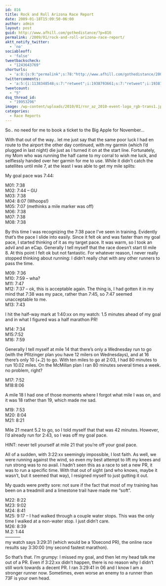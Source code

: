 ```yaml
---
id: 816
title: Rock and Roll Arizona Race Report
date: 2009-01-18T15:09:50-06:00
author: admin
layout: post
guid: http://www.afhill.com/gothedistance/?p=816
permalink: /2009/01/rock-and-roll-arizona-race-report/
aktt_notify_twitter:
  - 'no'
sociableoff:
  - 'false'
tweetbackscheck:
  - "1243643769"
shorturls:
  - 'a:8:{s:9:"permalink";s:78:"http://www.afhill.com/gothedistance/2009/01/rock-and-roll-arizona-race-report/";s:7:"tinyurl";s:25:"http://tinyurl.com/8l97vs";s:4:"isgd";s:17:"http://is.gd/gn8i";s:5:"bitly";s:20:"http://bit.ly/1UyRip";s:5:"snipr";s:22:"http://snipr.com/aaz2d";s:5:"snurl";s:22:"http://snurl.com/aaz2d";s:7:"snipurl";s:24:"http://snipurl.com/aaz2d";s:4:"trim";s:17:"http://tr.im/9psi";}'
twittercomments:
  - 'a:5:{i:1138348548;s:7:"retweet";i:1938793661;s:7:"retweet";i:1938778227;s:7:"retweet";i:1935041374;s:7:"retweet";i:1934959828;s:7:"retweet";}'
tweetcount:
  - "5"
dsq_thread_id:
  - "19953296"
image: /wp-content/uploads/2010/01/rnr_az_2010-event-logo_rgb-trans1.jpg
categories:
  - Race Reports
---
```

So.. no need for me to book a ticket to the Big Apple for November&#8230;

With that out of the way.. let me just say that the same poor luck I had en route to the airport the other day continued, with my garmin (which I&#8217;d plugged in last night) die just as I turned it on at the start line. Fortunately, my Mom who was running the half came to my corral to wish me luck, and selflessly handed over her garmin for me to use. While it didn&#8217;t catch the satellites until mile 7, at the least I was able to get my mile splits: 

My goal pace was 7:44:

M01: 7:38  
M02: 7:44 &#8211; GU  
M03: 7:38  
M04: 8:07 (Whoops!)  
M05: 7:07 (methinks a mile marker was off)  
M06: 7:38  
M07: 7:38  
M08: 7:38

By this time I was recognizing the 7:38 pace I&#8217;ve seen in training. Evidently that&#8217;s the pace I slide into easily. Since it felt ok and was faster than my goal pace, I started thinking of it as my target pace. It was warm, so I took an advil and an eCap. Generally I tell myself that the race doesn&#8217;t start til mile 8. At this point I felt ok but not fantastic. For whatever reason, I never really stopped thinking about running: I didn&#8217;t really chat with any other runners to pass the time. 

M09: 7:36  
M10: 7:59 &#8211; wha?  
M11: 7:47  
M12: 7:37 &#8211; ok, this is acceptable again. The thing is, I had gotten it in my mind that 7:38 was my pace, rather than 7:45, so 7:47 seemed unacceptable to me.  
M13: 7:43

I hit the half-way mark at 1:40:xx on my watch: 1.5 minutes ahead of my goal and in what I figured was a half marathon PR! 

M14: 7:34  
M15:7:52  
M16: 7:59 

Generally I tell myself at mile 14 that there&#8217;s only a Wednesday run to go (with the Pfitzinger plan you have 12 milers on Wednesdays), and at 16 there&#8217;s only 10 (+.2) to go. With ten miles to go at 2:03, I had 80 minutes to run 10.02 miles. On the McMillan plan I ran 80 minutes several times a week. no problem, right?

M17: 7:52  
M18:8:06

A mile 18 I had one of those moments where I forgot what mile I was on, and it was 18 rather than 19, which made me sad.

M19: 7:53  
M20: 8:04  
M21: 8:21

Mile 21 meant 5.2 to go, so I told myself that that was 42 minutes. However, I&#8217;d already run for 2:43, so I was off my goal pace. 

HINT: never tell yourself at mile 21 that you&#8217;re off your goal pace.

All of a sudden, with 3:22:xx seemingly impossible, I lost faith. As well, we were running against the wind, so even my best attempt to lift my knees and run strong was to no avail. I hadn&#8217;t seen this as a race to set a new PR, it was to run a specific time. With that out of sight (and who knows, maybe it wasn&#8217;t, but it seemed that way), I resigned myself to just gutting it out. 

My quads were pretty sore: not sure if the fact that most of my training has been on a treadmill and a limestone trail have made me &#8220;soft&#8221;. 

M22: 8:22  
M23: 9:02  
M24: 8:41  
M25: 9:17 &#8211; I had walked through a couple water stops. This was the only time I walked at a non-water stop. I just didn&#8217;t care.  
M26: 8:39  
M.2: 1:44  
&#8212;&#8212;&#8212;&#8211;  
my watch says 3:29:31 (which would be a 10second PR), the online race results say 3:30:00 (my second fastest marathon).

So that&#8217;s that. I&#8217;m grumpy: I missed my goal, and then let my head talk me out of a PR. Even if 3:22:xx didn&#8217;t happen, there is no reason why I didn&#8217;t still work towards a decent PR. I ran 3:29:41 in 06 and I know I am a stronger runner now. Sometimes, even worse an enemy to a runner than 73F is your own head.